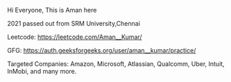 Hi Everyone, This is Aman here

2021 passed out from SRM University,Chennai

Leetcode:  https://leetcode.com/Aman__Kumar/

GFG:  https://auth.geeksforgeeks.org/user/aman__kumar/practice/

Targeted Companies: Amazon, Microsoft, Atlassian, Qualcomm, Uber, Intuit, InMobi, and many more.


